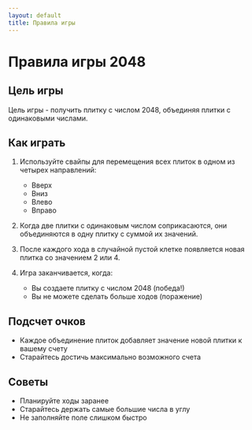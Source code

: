 ```yaml
---
layout: default
title: Правила игры
---
```


# Правила игры 2048

## Цель игры
Цель игры - получить плитку с числом 2048, объединяя плитки с одинаковыми числами.

## Как играть
1. Используйте свайпы для перемещения всех плиток в одном из четырех направлений:
   - Вверх
   - Вниз
   - Влево
   - Вправо

2. Когда две плитки с одинаковым числом соприкасаются, они объединяются в одну плитку с суммой их значений.

3. После каждого хода в случайной пустой клетке появляется новая плитка со значением 2 или 4.

4. Игра заканчивается, когда:
   - Вы создаете плитку с числом 2048 (победа!)
   - Вы не можете сделать больше ходов (поражение)

## Подсчет очков
- Каждое объединение плиток добавляет значение новой плитки к вашему счету
- Старайтесь достичь максимально возможного счета

## Советы
- Планируйте ходы заранее
- Старайтесь держать самые большие числа в углу
- Не заполняйте поле слишком быстро 
